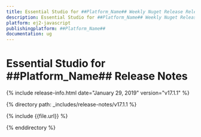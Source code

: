 ```yaml
---
title: Essential Studio for ##Platform_Name## Weekly Nuget Release Release Notes  
description: Essential Studio for ##Platform_Name## Weekly Nuget Release Release Notes  
platform: ej2-javascript
publishingplatform: ##Platform_Name##
documentation: ug
---
```


# Essential Studio for  ##Platform_Name##  Release Notes  

{% include release-info.html date="January 29, 2019"   version="v17.1.1"  %} 

{% directory path: _includes/release-notes/v17.1.1 %}

{% include {{file.url}} %}

{% enddirectory %}
